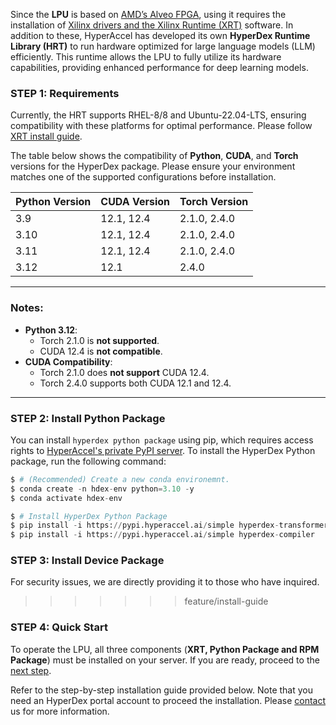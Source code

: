 <!---
Copyright 2024 The HyperAccel Inc. All rights reserved.
-->

Since the **LPU** is based on [AMD’s Alveo FPGA](https://www.amd.com/ko/products/accelerators/alveo/u55c/a-u55c-p00g-pq-g.html#get-started), using it requires the installation of [Xilinx drivers and the Xilinx Runtime (XRT)](https://www.xilinx.com/support/download/index.html/content/xilinx/en/downloadNav/alveo/u55c.html) software. In addition to these, HyperAccel has developed its own **HyperDex Runtime Library (HRT)** to run hardware optimized for large language models (LLM) efficiently. This runtime allows the LPU to fully utilize its hardware capabilities, providing enhanced performance for deep learning models.


### STEP 1: Requirements

Currently, the HRT supports RHEL-8/8 and Ubuntu-22.04-LTS, ensuring compatibility with these platforms for optimal performance. Please follow [XRT install guide](./install_xrt.md).

The table below shows the compatibility of **Python**, **CUDA**, and **Torch** versions for the HyperDex package. Please ensure your environment matches one of the supported configurations before installation.

| **Python Version** | **CUDA Version** | **Torch Version**     |
|---------------------|------------------|------------------------|
| 3.9                | 12.1, 12.4       | 2.1.0, 2.4.0          |
| 3.10               | 12.1, 12.4       | 2.1.0, 2.4.0          |
| 3.11               | 12.1, 12.4       | 2.1.0, 2.4.0          |
| 3.12               | 12.1             | 2.4.0                 |

---

### Notes:
- **Python 3.12**:
  - Torch 2.1.0 is **not supported**.
  - CUDA 12.4 is **not compatible**.
- **CUDA Compatibility**:
  - Torch 2.1.0 does **not support** CUDA 12.4.
  - Torch 2.4.0 supports both CUDA 12.1 and 12.4.

---

### STEP 2: Install Python Package

You can install `hyperdex python package` using pip, which requires access rights to [HyperAccel's private PyPI server](https://pypi.hyperaccel.ai). To install the HyperDex Python package, run the following command:

```python linenums="1" hl_lines="6 7 9"
$ # (Recommended) Create a new conda environemnt.
$ conda create -n hdex-env python=3.10 -y
$ conda activate hdex-env

$ # Install HyperDex Python Package
$ pip install -i https://pypi.hyperaccel.ai/simple hyperdex-transformers
$ pip install -i https://pypi.hyperaccel.ai/simple hyperdex-compiler
```


### STEP 3: Install Device Package

For security issues, we are directly providing it to those who have inquired.
>>>>>>> feature/install-guide


### STEP 4: Quick Start

To operate the LPU, all three components (**XRT, Python Package and RPM Package**) must be installed on your server. If you are ready, proceed to the [next step](./quick_start.md).

Refer to the step-by-step installation guide provided below.
Note that you need an HyperDex portal account to proceed the installation.
Please [contact](mailto:contact@hyperaccel.ai) us for more information.

